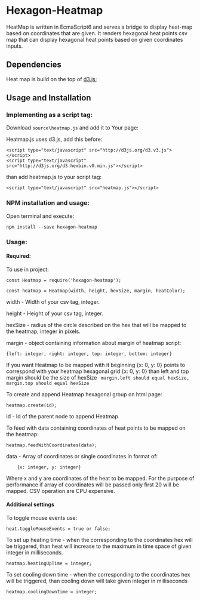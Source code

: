 # Hexagon-Heatmap

HeatMap is written in EcmaScript6 and serves a bridge to display heat-map based on coordinates that are given.
It renders hexagonal heat points csv map that can display hexagonal heat points based on given coordinates inputs.

## Dependencies

Heat map is build on the top of [d3.js](https://github.com/d3);

## Usage and Installation

### Implementing as a script tag:

Download ```source\heatmap.js``` and add it to Your page:

Heatmap.js uses d3.js, add this before:
```
<script type="text/javascript" src="http://d3js.org/d3.v3.js"></script>
<script type="text/javascript" src="http://d3js.org/d3.hexbin.v0.min.js"></script>
```
than add heatmap.js to your script tag:
```
<script type="text/javascript" src="heatmap.js"></script>
```

### NPM installation and usage:

Open terminal and execute:

```
npm install --save hexagon-heatmap
```

### Usage:

#### Required:

To use in project:

```
const Heatmap = require('hexagon-heatmap');

const heatmap = Heatmap(width, height, hexSize, margin, heatColor);
```

width - Width of your csv tag, integer.

height - Height of your csv tag, integer.

hexSize - radius of the circle described on the hex that will be mapped to the heatmap, integer in pixels.

margin - object containing information about margin of heatmap script:
```
{left: integer, right: integer, top: integer, bottom: integer}
```

If you want Heatmap to be mapped with it beginning {x: 0, y: 0} points to correspond with your heatmap hexagonal grid  {x: 0, y: 0}
than left and top margin should be the size of hexSize ``` margin.left should equal hexSize, margin.top should equal hexSize```

To create and append Heatmap hexagonal group on html page:
```
heatmap.create(id);
```

id - Id of the parent node to append Heatmap

To feed with data containing coordinates of heat points to be mapped on the heatmap:
```
heatmap.feedWithCoordinates(data);
```

data - Array of coordinates or single coordinates in format of:
```
	{x: integer, y: integer}
```
Where x and y are coordinates of the heat to be mapped.
For the purpose of performance if array of coordinates will be passed only first 20 will be mapped.
CSV operation are CPU expensive.

#### Additional settings

To toggle mouse events use:
```
heat.toggleMouseEvents = true or false;
```

To set up heating time - when the corresponding to the coordinates hex will be triggered, than heat will increase to the maximum in time space of given integer in milliseconds.
```
heatmap.heatingUpTime = integer;
```

To set cooling down time - when the corresponding to the coordinates hex will be triggered, than cooling down will take given integer in milliseconds
```
heatmap.coolingDownTime = integer;
```

